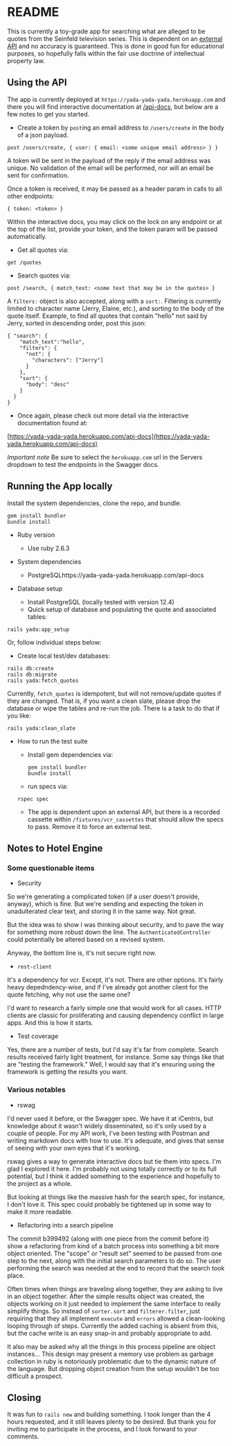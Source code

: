 # README

This is currently a toy-grade app for searching what are alleged
to be quotes from the Seinfeld television series. This is
dependent on an [external API](https://seinfeld-quotes.herokuapp.com/) and no accuracy is guaranteed. This
is done in good fun for educational purposes, so hopefully falls
within the fair use doctrine of intellectual property law.

## Using the API

The app is currently deployed at `https://yada-yada-yada.herokuapp.com` and
there you will find interactive documentation at [/api-docs](https://yada-yada-yada.herokuapp.com/api-docs), but
below are a few notes to get you started.

- Create a token by `post`ing an email address to `/users/create` in
the body of a json payload.

`post /users/create, { user: { email: <some unique email address> } }`

A token will be sent in the payload of the reply if the email address
was unique. No validation of the email will be performed, nor will an email be sent for confirmation.

Once a token is received, it may be passed as a header param in calls to all other endpoints:

```
{ token: <token> }
```

Within the interactive
docs, you may click on the lock on any endpoint or at the top of the list, provide your token, and the token
param will be passed automatically.

- Get all quotes via:

`get /quotes`

- Search quotes via:

`post /search, { match_text: <some text that may be in the quotes> }`

A `filters:` object is also accepted, along with a `sort:`. Filtering is currently limited to character name (Jerry, Elaine, etc.), and sorting to the body of the quote itself. Example, to find all
quotes that contain "hello" not said by Jerry, sorted in descending order, post
this json:
```
{ "search": {
    "match_text":"hello",
    "filters": {
      "not": {
        "characters": ["Jerry"]
      }
    },
    "sort": {
      "body": "desc"
    }
  }
}
```


- Once again, please check out more detail via the interactive documentation found at:

[https://yada-yada-yada.herokuapp.com/api-docs](https://yada-yada-yada.herokuapp.com/api-docs)

*Important note* Be sure to select the `herokuapp.com` url in the Servers dropdown to test the endpoints in the
Swagger docs.

## Running the App locally

Install the system dependencies, clone the repo, and bundle:

```
gem install bundler
bundle install
```

* Ruby version
  - Use ruby 2.6.3

* System dependencies

  - PostgreSQLhttps://yada-yada-yada.herokuapp.com/api-docs

* Database setup

  - Install PostgreSQL (locally tested with version 12.4)
  - Quick setup of database and populating the quote and associated tables:
```(ruby)
rails yada:app_setup
```
Or, follow individual steps below:

  - Create local test/dev databases:
```
rails db:create
rails db:migrate
rails yada:fetch_quotes
```
Currently, `fetch_quotes` is idempotent, but will not remove/update quotes if they are changed. That is, if you want a
clean slate, please drop the database or wipe the tables and re-run the job. There is a task to do that if you like:
```(ruby)
rails yada:clean_slate
```

* How to run the test suite

  - Install gem dependencies via:
    ```(ruby)
    gem install bundler
    bundle install
    ```
   - run specs via:
    ```
    rspec spec
    ```
     - The app is dependent upon an external API, but there is a recorded cassette within `/fixtures/vcr_cassettes`
that should allow the specs to pass. Remove it to force an external test.

## Notes to Hotel Engine

### Some questionable items

- Security

So we're generating a complicated token (if a user doesn't provide, anyway),
which is fine. But we're sending and expecting the token in unadulterated
clear text, and storing it in the same way. Not great.

But the idea was to show I was thinking about security, and to pave the way for
something more robust down the line. The `AuthenticatedController` could
potentially be altered based on a revised system.

Anyway, the bottom line is, it's not secure right now.

- `rest-client`

It's a dependency for vcr. Except, it's not. There are other options. It's fairly
heavy depedndency-wise, and if I've already got another client for the quote
fetching, why not use the same one?

I'd want to research a fairly simple one that would work for all cases. HTTP
clients are classic for proliferating and causing dependency conflict in large
apps. And this is how it starts.

- Test coverage

Yes, there are a number of tests, but I'd say it's far from complete. Search results received fairly light treatment, for
instance. Some say things like that are "testing the framework." Well, I would say that it's ensuring using the
framework is getting the results you want.

### Various notables

- rswag

I'd never used it before, or the Swagger spec. We have it at iCentris, but knowledge about it wasn't widely
disseminated, so it's only used by a couple of people. For my API work, I've been testing with Postman and writing
markdown docs with how to use. It's adequate, and gives that sense of seeing with your own eyes that it's working.

rswag gives a way to generate interactive docs but tie them into specs. I'm glad I explored it here. I'm probably not
using totally correctly or to its full potential, but I think it added something to the experience and hopefully to the
project as a whole.

But looking at things like the massive hash for the search spec, for instance, I don't love it. This spec could probably be
tightened up in some way to make it more readable.

- Refactoring into a search pipeline

The commit b399492 (along with one piece from the commit before it) show a refactoring from kind of a batch process
into something a bit more object oriented. The "scope" or "result set" seemed to be passed from one step to the next,
along with the initial search parameters to do so. The user performing the search was needed at the end to
record that the search took place.

Often times when things are traveling along together, they are asking to live in an object together. After the simple
results object was created, the objects working on it just needed to implement the same interface to really simplify
things. So instead of `sorter.sort` and `filterer.filter`, just requiring that they all implement `execute` and `errors`
allowed a clean-looking looping through of steps. Currently the added caching is absent from this, but the cache write
is an easy snap-in and probably appropriate to add.

It also may be asked why all the things in this process pipeline are object instances... This design may present a
memory use problem as garbage collection in ruby is notoriously problematic due to the dynamic nature of the language.
But dropping object creation from the setup wouldn't be too difficult a prospect.

## Closing

It was fun to `rails new` and building something. I took longer than the 4 hours requested, and it still leaves plenty
to be desired. But thank you for inviting me to participate in the process, and I look forward to your comments.
